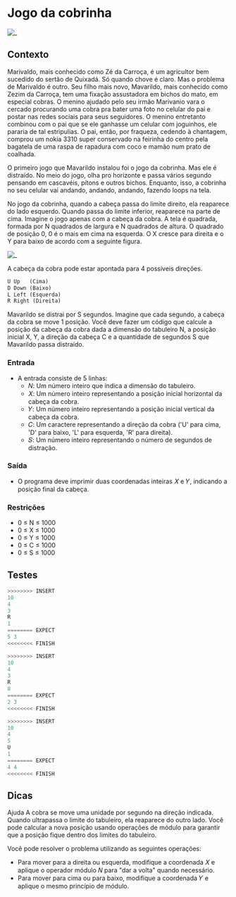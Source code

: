 # Jogo da cobrinha

![_](https://raw.githubusercontent.com/qxcodefup/arcade/master/base/cobra/cover.jpg)

## Contexto

Marivaldo, mais conhecido como Zé da Carroça, é um agricultor bem sucedido do sertão de Quixadá. Só quando chove é claro. Mas o problema de Marivaldo é outro. Seu filho mais novo, Mavarildo, mais conhecido como Zezim da Carroça, tem uma fixação assustadora em bichos do mato, em especial cobras. O menino ajudado pelo seu irmão Marivanio vara o cercado procurando uma cobra pra bater uma foto no celular do pai e postar nas redes sociais para seus seguidores. O menino entretanto combinou com o pai que se ele ganhasse um celular com joguinhos, ele pararia de tal estripulias. O pai, então, por fraqueza, cedendo à chantagem, comprou um nokia 3310 super conservado na feirinha do centro pela bagatela de uma raspa de rapadura com coco e mamão num prato de coalhada.

O primeiro jogo que Mavarildo instalou foi o jogo da cobrinha. Mas ele é distraído. No meio do jogo, olha pro horizonte e passa vários segundo pensando em cascavéis, pítons e outros bichos. Enquanto, isso, a cobrinha no seu celular vai andando, andando, andando, fazendo loops na tela.

No jogo da cobrinha, quando a cabeça passa do limite direito, ela reaparece do lado esquerdo. Quando passa do limite inferior, reaparece na parte de cima. Imagine o jogo apenas com a cabeça da cobra. A tela é quadrada, formada por N quadrados de largura e N quadrados de altura. O quadrado de posição 0, 0 é o mais em cima na esquerda. O X cresce para direita e o Y para baixo de acordo com a seguinte figura.

![_](https://raw.githubusercontent.com/qxcodefup/arcade/master/base/cobra/pontos.jpg)

A cabeça da cobra pode estar apontada para 4 possíveis direções.

```txt
U Up   (Cima)
D Down (Baixo)
L Left (Esquerda)
R Right (Direita)
```

Mavarildo se distrai por S segundos. Imagine que cada segundo, a cabeça da cobra se move 1 posição. Você deve fazer um código que calcule a posição da cabeça da cobra dada a dimensão do tabuleiro N, a posição inicial X, Y, a direção da cabeça C e a quantidade de segundos S que Mavarildo passa distraído.

### Entrada

- A entrada consiste de 5 linhas:
  - 𝑁: Um número inteiro que indica a dimensão do tabuleiro.
  - 𝑋: Um número inteiro representando a posição inicial horizontal da cabeça da cobra.
  - 𝑌: Um número inteiro representando a posição inicial vertical da cabeça da cobra.
  - 𝐶: Um caractere representando a direção da cobra ('U' para cima, 'D' para baixo, 'L' para esquerda, 'R' para direita).
  - 𝑆: Um número inteiro representando o número de segundos de distração.

### Saída

- O programa deve imprimir duas coordenadas inteiras 𝑋 e 𝑌, indicando a posição final da cabeça.

### Restrições

- 0 ≤ N ≤ 1000
- 0 ≤ X ≤ 1000
- 0 ≤ Y ≤ 1000
- 0 ≤ C ≤ 1000
- 0 ≤ S ≤ 1000

## Testes

```py
>>>>>>>> INSERT
10
4
3
R
1
======== EXPECT
5 3
<<<<<<<< FINISH
```

```py
>>>>>>>> INSERT
10
4
3
R
8
======== EXPECT
2 3
<<<<<<<< FINISH
```

```py
>>>>>>>> INSERT
10
4
5
U
1
======== EXPECT
4 4
<<<<<<<< FINISH
```

## Dicas

Ajuda
A cobra se move uma unidade por segundo na direção indicada. Quando ultrapassa o limite do tabuleiro, ela reaparece do outro lado. Você pode calcular a nova posição usando operações de módulo para garantir que a posição fique dentro dos limites do tabuleiro.

Você pode resolver o problema utilizando as seguintes operações:

- Para mover para a direita ou esquerda, modifique a coordenada 𝑋 e aplique o operador módulo 𝑁 para "dar a volta" quando necessário.
- Para mover para cima ou para baixo, modifique a coordenada 𝑌 e aplique o mesmo princípio de módulo.
